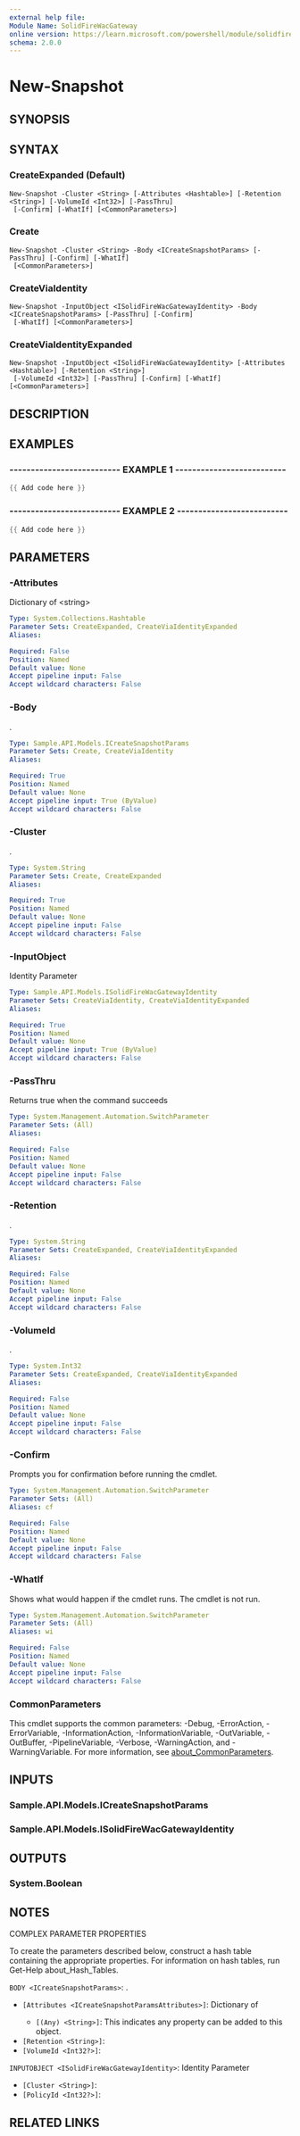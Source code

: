 ```yaml
---
external help file:
Module Name: SolidFireWacGateway
online version: https://learn.microsoft.com/powershell/module/solidfirewacgateway/new-snapshot
schema: 2.0.0
---
```


# New-Snapshot

## SYNOPSIS


## SYNTAX

### CreateExpanded (Default)
```
New-Snapshot -Cluster <String> [-Attributes <Hashtable>] [-Retention <String>] [-VolumeId <Int32>] [-PassThru]
 [-Confirm] [-WhatIf] [<CommonParameters>]
```

### Create
```
New-Snapshot -Cluster <String> -Body <ICreateSnapshotParams> [-PassThru] [-Confirm] [-WhatIf]
 [<CommonParameters>]
```

### CreateViaIdentity
```
New-Snapshot -InputObject <ISolidFireWacGatewayIdentity> -Body <ICreateSnapshotParams> [-PassThru] [-Confirm]
 [-WhatIf] [<CommonParameters>]
```

### CreateViaIdentityExpanded
```
New-Snapshot -InputObject <ISolidFireWacGatewayIdentity> [-Attributes <Hashtable>] [-Retention <String>]
 [-VolumeId <Int32>] [-PassThru] [-Confirm] [-WhatIf] [<CommonParameters>]
```

## DESCRIPTION


## EXAMPLES

### -------------------------- EXAMPLE 1 --------------------------
```powershell
{{ Add code here }}
```



### -------------------------- EXAMPLE 2 --------------------------
```powershell
{{ Add code here }}
```



## PARAMETERS

### -Attributes
Dictionary of \<string\>

```yaml
Type: System.Collections.Hashtable
Parameter Sets: CreateExpanded, CreateViaIdentityExpanded
Aliases:

Required: False
Position: Named
Default value: None
Accept pipeline input: False
Accept wildcard characters: False
```

### -Body
.

```yaml
Type: Sample.API.Models.ICreateSnapshotParams
Parameter Sets: Create, CreateViaIdentity
Aliases:

Required: True
Position: Named
Default value: None
Accept pipeline input: True (ByValue)
Accept wildcard characters: False
```

### -Cluster
.

```yaml
Type: System.String
Parameter Sets: Create, CreateExpanded
Aliases:

Required: True
Position: Named
Default value: None
Accept pipeline input: False
Accept wildcard characters: False
```

### -InputObject
Identity Parameter

```yaml
Type: Sample.API.Models.ISolidFireWacGatewayIdentity
Parameter Sets: CreateViaIdentity, CreateViaIdentityExpanded
Aliases:

Required: True
Position: Named
Default value: None
Accept pipeline input: True (ByValue)
Accept wildcard characters: False
```

### -PassThru
Returns true when the command succeeds

```yaml
Type: System.Management.Automation.SwitchParameter
Parameter Sets: (All)
Aliases:

Required: False
Position: Named
Default value: None
Accept pipeline input: False
Accept wildcard characters: False
```

### -Retention
.

```yaml
Type: System.String
Parameter Sets: CreateExpanded, CreateViaIdentityExpanded
Aliases:

Required: False
Position: Named
Default value: None
Accept pipeline input: False
Accept wildcard characters: False
```

### -VolumeId
.

```yaml
Type: System.Int32
Parameter Sets: CreateExpanded, CreateViaIdentityExpanded
Aliases:

Required: False
Position: Named
Default value: None
Accept pipeline input: False
Accept wildcard characters: False
```

### -Confirm
Prompts you for confirmation before running the cmdlet.

```yaml
Type: System.Management.Automation.SwitchParameter
Parameter Sets: (All)
Aliases: cf

Required: False
Position: Named
Default value: None
Accept pipeline input: False
Accept wildcard characters: False
```

### -WhatIf
Shows what would happen if the cmdlet runs.
The cmdlet is not run.

```yaml
Type: System.Management.Automation.SwitchParameter
Parameter Sets: (All)
Aliases: wi

Required: False
Position: Named
Default value: None
Accept pipeline input: False
Accept wildcard characters: False
```

### CommonParameters
This cmdlet supports the common parameters: -Debug, -ErrorAction, -ErrorVariable, -InformationAction, -InformationVariable, -OutVariable, -OutBuffer, -PipelineVariable, -Verbose, -WarningAction, and -WarningVariable. For more information, see [about_CommonParameters](http://go.microsoft.com/fwlink/?LinkID=113216).

## INPUTS

### Sample.API.Models.ICreateSnapshotParams

### Sample.API.Models.ISolidFireWacGatewayIdentity

## OUTPUTS

### System.Boolean

## NOTES

COMPLEX PARAMETER PROPERTIES

To create the parameters described below, construct a hash table containing the appropriate properties. For information on hash tables, run Get-Help about_Hash_Tables.


`BODY <ICreateSnapshotParams>`: .
  - `[Attributes <ICreateSnapshotParamsAttributes>]`: Dictionary of <string>
    - `[(Any) <String>]`: This indicates any property can be added to this object.
  - `[Retention <String>]`: 
  - `[VolumeId <Int32?>]`: 

`INPUTOBJECT <ISolidFireWacGatewayIdentity>`: Identity Parameter
  - `[Cluster <String>]`: 
  - `[PolicyId <Int32?>]`: 

## RELATED LINKS

